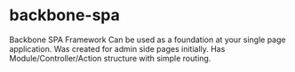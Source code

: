 # backbone-spa
Backbone SPA Framework
Can be used as a foundation at your single page application. Was created for admin side pages initially.
Has Module/Controller/Action structure with simple routing.
